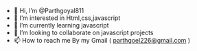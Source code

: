 - 👋 Hi, I’m @Parthgoyal811
- 👀 I’m interested in Html,css,javascript
- 🌱 I’m currently learning javascript
- 💞️ I’m looking to collaborate on javascript projects
- 📫 How to reach me By my Gmail ( parthgoel226@gmail.com )
<!---
Parthgoyal811/Parthgoyal811 is a ✨ special ✨ repository because its `README.md` (this file) appears on your GitHub profile.
You can click the Preview link to take a look at your changes.
--->
